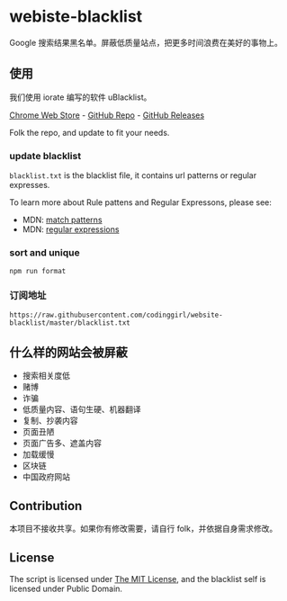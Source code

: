 # webiste-blacklist

Google 搜索结果黑名单。屏蔽低质量站点，把更多时间浪费在美好的事物上。

## 使用

我们使用 iorate 编写的软件 uBlacklist。

[Chrome Web Store](https://chrome.google.com/webstore/detail/ublacklist/pncfbmialoiaghdehhbnbhkkgmjanfhe) -
[GitHub Repo](https://github.com/iorate/uBlacklist) -
[GitHub Releases](https://github.com/iorate/uBlacklist/releases)

Folk the repo, and update to fit your needs.

### update blacklist

`blacklist.txt` is the blacklist file, it contains url patterns or regular expresses.

To learn more about Rule pattens and Regular Expressons, please see:

- MDN: [match patterns](https://developer.mozilla.org/en-US/docs/Mozilla/Add-ons/WebExtensions/Match_patterns)
- MDN: [regular expressions](https://developer.mozilla.org/en-US/docs/Web/JavaScript/Guide/Regular_Expressions)

### sort and unique

```
npm run format
```

### 订阅地址

```
https://raw.githubusercontent.com/codinggirl/website-blacklist/master/blacklist.txt
```

## 什么样的网站会被屏蔽

- 搜索相关度低
- 赌博
- 诈骗
- 低质量内容、语句生硬、机器翻译
- 复制、抄袭内容
- 页面丑陋
- 页面广告多、遮盖内容
- 加载缓慢
- 区块链
- 中国政府网站

## Contribution

本项目不接收共享。如果你有修改需要，请自行 folk，并依据自身需求修改。

## License

The script is licensed under [The MIT License](LICENSE), and the blacklist self is licensed under Public Domain.
